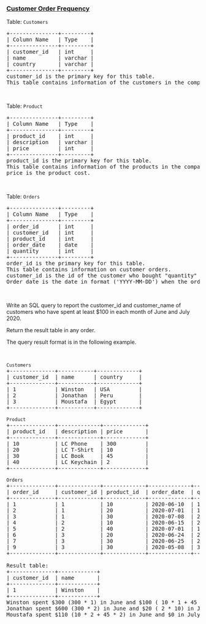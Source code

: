 ### [Customer Order Frequency](https://leetcode.com/problems/customer-order-frequency)

<p>Table: <code>Customers</code></p>

<pre>
+---------------+---------+
| Column Name   | Type    |
+---------------+---------+
| customer_id   | int     |
| name          | varchar |
| country       | varchar |
+---------------+---------+
customer_id is the primary key for this table.
This table contains information of the customers in the company.
</pre>

<p>&nbsp;</p>

<p>Table: <code>Product</code></p>

<pre>
+---------------+---------+
| Column Name   | Type    |
+---------------+---------+
| product_id    | int     |
| description   | varchar |
| price         | int     |
+---------------+---------+
product_id is the primary key for this table.
This table contains information of the products in the company.
price is the product cost.</pre>

<p>&nbsp;</p>

<p>Table: <code>Orders</code></p>

<pre>
+---------------+---------+
| Column Name   | Type    |
+---------------+---------+
| order_id      | int     |
| customer_id   | int     |
| product_id    | int     |
| order_date    | date    |
| quantity      | int     |
+---------------+---------+
order_id is the primary key for this table.
This table contains information on customer orders.
customer_id is the id of the customer who bought &quot;quantity&quot; products with id &quot;product_id&quot;.
Order_date is the date in format (&#39;YYYY-MM-DD&#39;) when the order was shipped.</pre>

<p>&nbsp;</p>

<p>Write an SQL query to&nbsp;report the&nbsp;customer_id and customer_name of customers who have spent at least $100 in each month of June and July 2020.</p>

<p>Return the result table in any order.</p>

<p>The query result format is in the following example.</p>

<p>&nbsp;</p>

<pre>
<code>Customers</code>
+--------------+-----------+-------------+
| customer_id  | name &nbsp;    | country &nbsp; &nbsp; |
+--------------+-----------+-------------+
| 1    &nbsp;       | Winston  &nbsp;| USA        &nbsp;|
| 2          &nbsp; | Jonathan  | Peru       &nbsp;|
| 3          &nbsp; | Moustafa &nbsp;| Egypt      &nbsp;|
+--------------+-----------+-------------+

<code>Product</code>
+--------------+-------------+-------------+
| product_id   | description | price   &nbsp; &nbsp; |
+--------------+-------------+-------------+
| 10   &nbsp;       | LC Phone &nbsp;  | 300        &nbsp;|
| 20         &nbsp; | LC T-Shirt  | 10         &nbsp;|
| 30         &nbsp; | LC Book    &nbsp;| 45         &nbsp;|
| 40           | LC Keychain&nbsp;| 2         &nbsp; |
+--------------+-------------+-------------+

<code>Orders</code>
+--------------+-------------+-------------+-------------+-----------+
| order_id     | customer_id | product_id  | order_date  | quantity  |
+--------------+-------------+-------------+-------------+-----------+
| 1    &nbsp;       | 1        &nbsp;  | 10         &nbsp;| 2020-06-10  | 1         |
| 2          &nbsp; | 1           | 20         &nbsp;| 2020-07-01  | 1         |
| 3          &nbsp; | 1           | 30         &nbsp;| 2020-07-08  | 2         |
| 4    &nbsp;       | 2        &nbsp;  | 10         &nbsp;| 2020-06-15  | 2         |
| 5          &nbsp; | 2           | 40         &nbsp;| 2020-07-01  | 10        |
| 6          &nbsp; | 3           | 20         &nbsp;| 2020-06-24  | 2         |
| 7    &nbsp;       | 3        &nbsp;  | 30         &nbsp;| 2020-06-25  | 2         |
| 9          &nbsp; | 3           | 30         &nbsp;| 2020-05-08  | 3         |
+--------------+-------------+-------------+-------------+-----------+

Result table:
+--------------+------------+
| customer_id  | name       |  
+--------------+------------+
| 1            | Winston    |
+--------------+------------+ 
Winston spent $300 (300 * 1) in June and $100 ( 10 * 1 + 45 * 2) in July 2020.
Jonathan spent $600 (300 * 2) in June and $20 ( 2 * 10) in July 2020.
Moustafa spent $110 (10 * 2 + 45 * 2) in June and $0 in July 2020.
</pre>